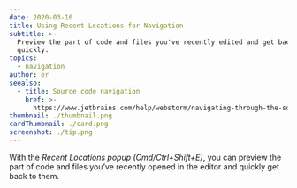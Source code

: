 ```yaml
---
date: 2020-03-16
title: Using Recent Locations for Navigation
subtitle: >-
  Preview the part of code and files you've recently edited and get back to them
  quickly.
topics:
  - navigation
author: er
seealso:
  - title: Source code navigation
    href: >-
      https://www.jetbrains.com/help/webstorm/navigating-through-the-source-code.html
thumbnail: ./thumbnail.png
cardThumbnail: ./card.png
screenshot: ./tip.png
---
```

With the *Recent Locations popup (Cmd/Ctrl+Shift+E)*, you can preview
the part of code and files you’ve recently opened in the editor and
quickly get back to them.
